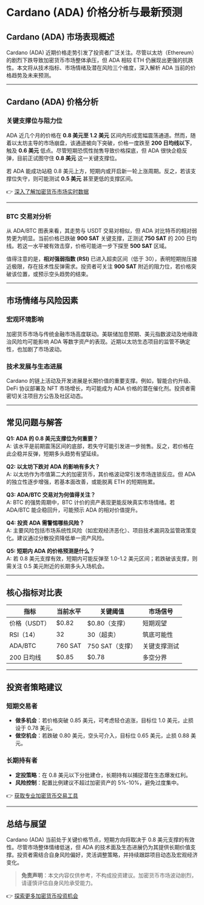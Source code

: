 # Cardano (ADA) 价格分析与最新预测  

## Cardano (ADA) 市场表现概述  
Cardano (ADA) 近期价格走势引发了投资者广泛关注。尽管以太坊（Ethereum）的剧烈下跌导致加密货币市场整体承压，但 ADA 相较 ETH 仍展现出更强的抗跌性。本文将从技术指标、市场情绪及潜在风险三个维度，深入解析 ADA 当前的价格趋势及未来预测。

---

## Cardano (ADA) 价格分析  

### 关键支撑位与阻力位  
ADA 近几个月的价格在 **0.8 美元至 1.2 美元** 区间内形成宽幅震荡通道。然而，随着以太坊主导的市场崩盘，该通道被向下突破，价格一度跌至 **200 日均线以下**，触及 **0.6 美元** 低点。尽管短期恐慌性抛售导致价格探底，但 ADA 很快企稳反弹，目前正试图守住 **0.8 美元** 这一关键支撑位。  

若 ADA 能成功站稳 0.8 美元上方，短期内或开启新一轮上涨周期。反之，若该支撑位失守，则可能测试 **0.5 美元** 甚至更低的支撑区间。  

👉 [深入了解加密货币市场实时数据](https://bit.ly/okx_welcome)  

---

### BTC 交易对分析  
从 ADA/BTC 图表来看，其走势与 USDT 交易对相似，但 ADA 对比特币的相对弱势更为明显。当前价格已跌破 **900 SAT** 关键支撑，正测试 **750 SAT** 的 200 日均线。若这一水平被有效击穿，价格可能进一步下探至 **500 SAT** 区域。  

值得注意的是，**相对强弱指数 (RSI)** 已进入超卖区间（低于 30），表明短期抛压接近极限，存在技术性反弹需求。投资者可关注 **900 SAT** 附近的阻力位，若价格突破该位置，或预示空头趋势的结束。  

---

## 市场情绪与风险因素  

### 宏观环境影响  
加密货币市场与传统金融市场高度联动。美联储加息预期、美元指数波动及地缘政治风险均可能影响 ADA 等数字资产的表现。近期以太坊生态项目的监管不确定性，也加剧了市场波动。  

### 技术发展与生态进展  
Cardano 的链上活动及开发进展是长期价值的重要支撑。例如，智能合约升级、DeFi 协议部署及 NFT 市场增长，均可能成为 ADA 价格的潜在催化剂。投资者需密切关注项目方公告及社区动态。  

---

## 常见问题与解答  

**Q1: ADA 的 0.8 美元支撑位为何重要？**  
A: 该水平是前期震荡区间的底部，若失守可能引发进一步抛售。反之，若价格在此企稳并反弹，短期多头趋势有望延续。  

**Q2: 以太坊下跌对 ADA 的影响有多大？**  
A: 以太坊作为市值第二大的加密货币，其价格波动常引发市场连锁反应。但 ADA 的独立性逐步增强，若基本面改善，或能脱离 ETH 的短期拖累。  

**Q3: ADA/BTC 交易对为何值得关注？**  
A: BTC 的强势周期中，BTC 计价的资产表现更能反映真实市场情绪。若 ADA/BTC 能企稳回升，可能预示 ADA 的相对价值提升。  

**Q4: 投资 ADA 需警惕哪些风险？**  
A: 主要风险包括市场系统性风险（如宏观经济恶化）、项目技术漏洞及监管政策变化。建议通过分散投资降低单一资产风险。  

**Q5: 短期内 ADA 的价格预测是什么？**  
A: 若 0.8 美元支撑有效，短期内可能反弹至 1.0-1.2 美元区间；若跌破该支撑，则需关注 0.5 美元附近的长期多头入场机会。  

---

## 核心指标对比表  

| 指标          | 当前水平       | 关键阈值         | 市场信号       |  
|---------------|----------------|------------------|----------------|  
| 价格（USDT）  | $0.82          | $0.80（支撑）    | 短期观望       |  
| RSI（14）     | 32             | 30（超卖）       | 筑底可能性     |  
| ADA/BTC       | 760 SAT        | 750 SAT（支撑）  | 关键支撑测试   |  
| 200 日均线    | $0.85          | $0.78            | 多空分界       |  

---

## 投资者策略建议  

### 短期交易者  
- **做多机会**：若价格突破 0.85 美元，可考虑轻仓追涨，目标位 1.0 美元，止损设于 0.78 美元。  
- **做空机会**：若跌破 0.80 美元，空头可介入，目标位 0.65 美元，止损 0.88 美元。  

### 长期持有者  
- **定投策略**：在 0.8 美元以下分批建仓，长期持有以捕捉潜在生态爆发红利。  
- **风险控制**：配置比例建议不超过加密资产的 5%-10%，避免过度集中。  

👉 [获取专业加密货币交易工具](https://bit.ly/okx_welcome)  

---

## 总结与展望  
Cardano (ADA) 当前处于关键价格节点，短期方向将取决于 0.8 美元支撑的有效性。尽管市场整体情绪低迷，但 ADA 的技术面及生态进展仍为其提供长期价值支撑。投资者需结合自身风险偏好，灵活调整策略，并持续跟踪项目动态及宏观经济变化。  

> **免责声明**：本文内容仅供参考，不构成投资建议。加密货币市场波动剧烈，请谨慎评估自身风险承受能力。  

👉 [探索更多加密货币投资机会](https://bit.ly/okx_welcome)